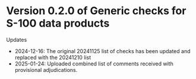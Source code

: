 # Version 0.2.0 of Generic checks for S-100 data products

Updates
* 2024-12-16: The original 20241125 list of checks has been updated and replaced with the 20241210 list
* 2025-01-24: Uploaded combined list of comments received with provisional adjudications.

